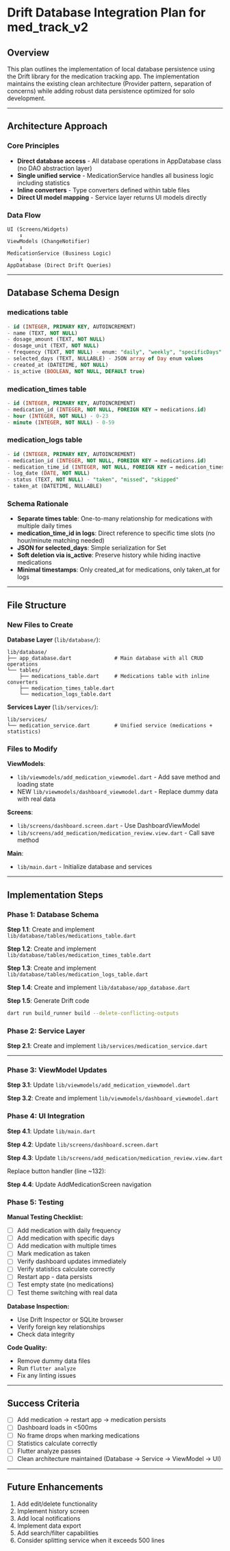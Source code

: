# Drift Database Integration Plan for med_track_v2

## Overview

This plan outlines the implementation of local database persistence using the Drift library for the medication tracking app. 
The implementation maintains the existing clean architecture (Provider pattern, separation of concerns) while adding robust data persistence optimized for solo development.


---

## Architecture Approach

### Core Principles

- **Direct database access** - All database operations in AppDatabase class (no DAO abstraction layer)
- **Single unified service** - MedicationService handles all business logic including statistics
- **Inline converters** - Type converters defined within table files
- **Direct UI model mapping** - Service layer returns UI models directly

### Data Flow

```
UI (Screens/Widgets)
    ↕
ViewModels (ChangeNotifier)
    ↕
MedicationService (Business Logic)
    ↕
AppDatabase (Direct Drift Queries)
```

---

## Database Schema Design

### medications table
```sql
- id (INTEGER, PRIMARY KEY, AUTOINCREMENT)
- name (TEXT, NOT NULL)
- dosage_amount (TEXT, NOT NULL)
- dosage_unit (TEXT, NOT NULL)
- frequency (TEXT, NOT NULL) - enum: "daily", "weekly", "specificDays"
- selected_days (TEXT, NULLABLE) - JSON array of Day enum values
- created_at (DATETIME, NOT NULL)
- is_active (BOOLEAN, NOT NULL, DEFAULT true)
```

### medication_times table
```sql
- id (INTEGER, PRIMARY KEY, AUTOINCREMENT)
- medication_id (INTEGER, NOT NULL, FOREIGN KEY → medications.id)
- hour (INTEGER, NOT NULL) - 0-23
- minute (INTEGER, NOT NULL) - 0-59
```

### medication_logs table
```sql
- id (INTEGER, PRIMARY KEY, AUTOINCREMENT)
- medication_id (INTEGER, NOT NULL, FOREIGN KEY → medications.id)
- medication_time_id (INTEGER, NOT NULL, FOREIGN KEY → medication_times.id)
- log_date (DATE, NOT NULL)
- status (TEXT, NOT NULL) - "taken", "missed", "skipped"
- taken_at (DATETIME, NULLABLE)
```

### Schema Rationale

- **Separate times table**: One-to-many relationship for medications with multiple daily times
- **medication_time_id in logs**: Direct reference to specific time slots (no hour/minute matching needed)
- **JSON for selected_days**: Simple serialization for Set<Day>
- **Soft deletion via is_active**: Preserve history while hiding inactive medications
- **Minimal timestamps**: Only created_at for medications, only taken_at for logs

---

## File Structure

### New Files to Create

**Database Layer** (`lib/database/`):
```
lib/database/
├── app_database.dart              # Main database with all CRUD operations
└── tables/
    ├── medications_table.dart     # Medications table with inline converters
    ├── medication_times_table.dart
    └── medication_logs_table.dart
```

**Services Layer** (`lib/services/`):
```
lib/services/
└── medication_service.dart        # Unified service (medications + statistics)
```

### Files to Modify

**ViewModels**:
- `lib/viewmodels/add_medication_viewmodel.dart` - Add save method and loading state
- NEW `lib/viewmodels/dashboard_viewmodel.dart` - Replace dummy data with real data

**Screens**:
- `lib/screens/dashboard.screen.dart` - Use DashboardViewModel
- `lib/screens/add_medication/medication_review.view.dart` - Call save method

**Main**:
- `lib/main.dart` - Initialize database and services

---

## Implementation Steps

### Phase 1: Database Schema

**Step 1.1**: Create and implement `lib/database/tables/medications_table.dart`

**Step 1.2**: Create and implement `lib/database/tables/medication_times_table.dart`

**Step 1.3**: Create and implement `lib/database/tables/medication_logs_table.dart`

**Step 1.4**: Create and implement `lib/database/app_database.dart`


**Step 1.5**: Generate Drift code
```bash
dart run build_runner build --delete-conflicting-outputs
```

### Phase 2: Service Layer

**Step 2.1**: Create and implement `lib/services/medication_service.dart`

---

### Phase 3: ViewModel Updates

**Step 3.1**: Update `lib/viewmodels/add_medication_viewmodel.dart`


**Step 3.2**: Create and implement `lib/viewmodels/dashboard_viewmodel.dart`

### Phase 4: UI Integration

**Step 4.1**: Update `lib/main.dart`

**Step 4.2**: Update `lib/screens/dashboard.screen.dart`

**Step 4.3**: Update `lib/screens/add_medication/medication_review.view.dart`

Replace button handler (line ~132):

**Step 4.4**: Update AddMedicationScreen navigation

### Phase 5: Testing

**Manual Testing Checklist:**
- [ ] Add medication with daily frequency
- [ ] Add medication with specific days
- [ ] Add medication with multiple times
- [ ] Mark medication as taken
- [ ] Verify dashboard updates immediately
- [ ] Verify statistics calculate correctly
- [ ] Restart app - data persists
- [ ] Test empty state (no medications)
- [ ] Test theme switching with real data

**Database Inspection:**
- Use Drift Inspector or SQLite browser
- Verify foreign key relationships
- Check data integrity

**Code Quality:**
- Remove dummy data files
- Run `flutter analyze`
- Fix any linting issues
---

## Success Criteria

- [ ] Add medication → restart app → medication persists
- [ ] Dashboard loads in <500ms
- [ ] No frame drops when marking medications
- [ ] Statistics calculate correctly
- [ ] Flutter analyze passes
- [ ] Clean architecture maintained (Database → Service → ViewModel → UI)

---

## Future Enhancements

1. Add edit/delete functionality
2. Implement history screen
3. Add local notifications
4. Implement data export
5. Add search/filter capabilities
6. Consider splitting service when it exceeds 500 lines
